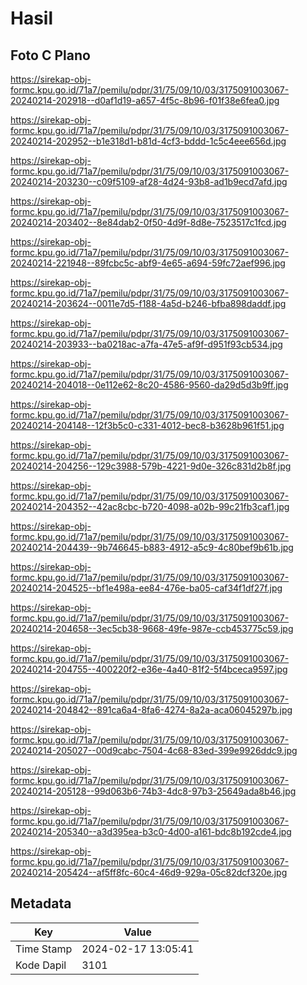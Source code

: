 # Hasil

## Foto C Plano

https://sirekap-obj-formc.kpu.go.id/71a7/pemilu/pdpr/31/75/09/10/03/3175091003067-20240214-202918--d0af1d19-a657-4f5c-8b96-f01f38e6fea0.jpg

https://sirekap-obj-formc.kpu.go.id/71a7/pemilu/pdpr/31/75/09/10/03/3175091003067-20240214-202952--b1e318d1-b81d-4cf3-bddd-1c5c4eee656d.jpg

https://sirekap-obj-formc.kpu.go.id/71a7/pemilu/pdpr/31/75/09/10/03/3175091003067-20240214-203230--c09f5109-af28-4d24-93b8-ad1b9ecd7afd.jpg

https://sirekap-obj-formc.kpu.go.id/71a7/pemilu/pdpr/31/75/09/10/03/3175091003067-20240214-203402--8e84dab2-0f50-4d9f-8d8e-7523517c1fcd.jpg

https://sirekap-obj-formc.kpu.go.id/71a7/pemilu/pdpr/31/75/09/10/03/3175091003067-20240214-221948--89fcbc5c-abf9-4e65-a694-59fc72aef996.jpg

https://sirekap-obj-formc.kpu.go.id/71a7/pemilu/pdpr/31/75/09/10/03/3175091003067-20240214-203624--0011e7d5-f188-4a5d-b246-bfba898daddf.jpg

https://sirekap-obj-formc.kpu.go.id/71a7/pemilu/pdpr/31/75/09/10/03/3175091003067-20240214-203933--ba0218ac-a7fa-47e5-af9f-d951f93cb534.jpg

https://sirekap-obj-formc.kpu.go.id/71a7/pemilu/pdpr/31/75/09/10/03/3175091003067-20240214-204018--0e112e62-8c20-4586-9560-da29d5d3b9ff.jpg

https://sirekap-obj-formc.kpu.go.id/71a7/pemilu/pdpr/31/75/09/10/03/3175091003067-20240214-204148--12f3b5c0-c331-4012-bec8-b3628b961f51.jpg

https://sirekap-obj-formc.kpu.go.id/71a7/pemilu/pdpr/31/75/09/10/03/3175091003067-20240214-204256--129c3988-579b-4221-9d0e-326c831d2b8f.jpg

https://sirekap-obj-formc.kpu.go.id/71a7/pemilu/pdpr/31/75/09/10/03/3175091003067-20240214-204352--42ac8cbc-b720-4098-a02b-99c21fb3caf1.jpg

https://sirekap-obj-formc.kpu.go.id/71a7/pemilu/pdpr/31/75/09/10/03/3175091003067-20240214-204439--9b746645-b883-4912-a5c9-4c80bef9b61b.jpg

https://sirekap-obj-formc.kpu.go.id/71a7/pemilu/pdpr/31/75/09/10/03/3175091003067-20240214-204525--bf1e498a-ee84-476e-ba05-caf34f1df27f.jpg

https://sirekap-obj-formc.kpu.go.id/71a7/pemilu/pdpr/31/75/09/10/03/3175091003067-20240214-204658--3ec5cb38-9668-49fe-987e-ccb453775c59.jpg

https://sirekap-obj-formc.kpu.go.id/71a7/pemilu/pdpr/31/75/09/10/03/3175091003067-20240214-204755--400220f2-e36e-4a40-81f2-5f4bceca9597.jpg

https://sirekap-obj-formc.kpu.go.id/71a7/pemilu/pdpr/31/75/09/10/03/3175091003067-20240214-204842--891ca6a4-8fa6-4274-8a2a-aca06045297b.jpg

https://sirekap-obj-formc.kpu.go.id/71a7/pemilu/pdpr/31/75/09/10/03/3175091003067-20240214-205027--00d9cabc-7504-4c68-83ed-399e9926ddc9.jpg

https://sirekap-obj-formc.kpu.go.id/71a7/pemilu/pdpr/31/75/09/10/03/3175091003067-20240214-205128--99d063b6-74b3-4dc8-97b3-25649ada8b46.jpg

https://sirekap-obj-formc.kpu.go.id/71a7/pemilu/pdpr/31/75/09/10/03/3175091003067-20240214-205340--a3d395ea-b3c0-4d00-a161-bdc8b192cde4.jpg

https://sirekap-obj-formc.kpu.go.id/71a7/pemilu/pdpr/31/75/09/10/03/3175091003067-20240214-205424--af5ff8fc-60c4-46d9-929a-05c82dcf320e.jpg


## Metadata

| Key        | Value               |
| ---------- | ------------------- |
| Time Stamp | 2024-02-17 13:05:41 |
| Kode Dapil | 3101                |



